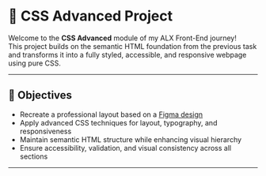 # 🎨 CSS Advanced Project

Welcome to the **CSS Advanced** module of my ALX Front-End journey!  
This project builds on the semantic HTML foundation from the previous task and transforms it into a fully styled, accessible, and responsive webpage using pure CSS.

---

## 🚀 Objectives

- Recreate a professional layout based on a [Figma design](https://www.figma.com/)
- Apply advanced CSS techniques for layout, typography, and responsiveness
- Maintain semantic HTML structure while enhancing visual hierarchy
- Ensure accessibility, validation, and visual consistency across all sections

---


